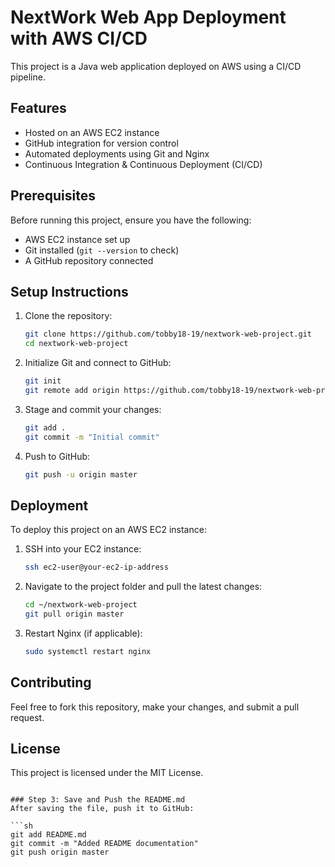 # NextWork Web App Deployment with AWS CI/CD

This project is a Java web application deployed on AWS using a CI/CD pipeline.

## Features
- Hosted on an AWS EC2 instance
- GitHub integration for version control
- Automated deployments using Git and Nginx
- Continuous Integration & Continuous Deployment (CI/CD)

## Prerequisites
Before running this project, ensure you have the following:
- AWS EC2 instance set up
- Git installed (`git --version` to check)
- A GitHub repository connected

## Setup Instructions

1. Clone the repository:
   ```sh
   git clone https://github.com/tobby18-19/nextwork-web-project.git
   cd nextwork-web-project
   ```

2. Initialize Git and connect to GitHub:
   ```sh
   git init
   git remote add origin https://github.com/tobby18-19/nextwork-web-project.git
   ```

3. Stage and commit your changes:
   ```sh
   git add .
   git commit -m "Initial commit"
   ```

4. Push to GitHub:
   ```sh
   git push -u origin master
   ```

## Deployment
To deploy this project on an AWS EC2 instance:

1. SSH into your EC2 instance:
   ```sh
   ssh ec2-user@your-ec2-ip-address
   ```

2. Navigate to the project folder and pull the latest changes:
   ```sh
   cd ~/nextwork-web-project
   git pull origin master
   ```

3. Restart Nginx (if applicable):
   ```sh
   sudo systemctl restart nginx
   ```

## Contributing
Feel free to fork this repository, make your changes, and submit a pull request.

## License
This project is licensed under the MIT License.
```

### Step 3: Save and Push the README.md  
After saving the file, push it to GitHub:

```sh
git add README.md
git commit -m "Added README documentation"
git push origin master
```


